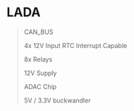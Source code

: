 # LADA
> CAN_BUS
> 
> 4x 12V Input RTC Interrupt Capable
> 
> 8x Relays
> 
> 12V Supply
> 
> ADAC Chip
>
> 5V / 3.3V buckwandler
